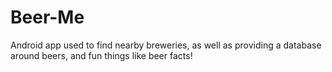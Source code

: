 # Beer-Me
Android app used to find nearby breweries, as well as providing a database around beers, and fun things like beer facts!
